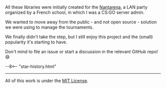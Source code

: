 All these libraries were initially created for the [Nantarena](https://nantarena.net/), a LAN party organized by a French school, in which I was a CS:GO server admin.

We wanted to move away from the public - and not open source - solution we were using to manage the tournaments.

We finally didn't take the step, but I still enjoy this project and the (small) popularity it's starting to have.

Don't mind to file an issue or start a discussion in the relevant GitHub repo! :smile:

--8<-- "star-history.html"

---

All of this work is under the [MIT License](https://github.com/Drarig29/brackets-manager.js/blob/master/LICENSE).